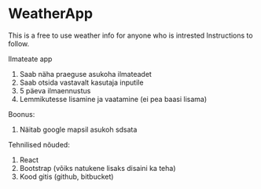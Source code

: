 # WeatherApp
This is a free to use weather info for anyone who is intrested
Instructions to follow.

Ilmateate app

1. Saab näha praeguse asukoha ilmateadet
2. Saab otsida vastavalt kasutaja inputile
3. 5 päeva ilmaennustus
4. Lemmikutesse lisamine ja vaatamine (ei pea baasi lisama)

Boonus:
1. Näitab google mapsil asukoh sdsata

Tehnilised nõuded:
1. React
2. Bootstrap (võiks natukene lisaks disaini ka teha)
3. Kood gitis (github, bitbucket)